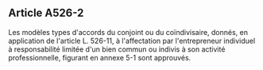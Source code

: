 Article A526-2
----
Les modèles types d'accords du conjoint ou du coïndivisaire, donnés, en
application de l'article L. 526-11, à l'affectation par l'entrepreneur
individuel à responsabilité limitée d'un bien commun ou indivis à son activité
professionnelle, figurant en annexe 5-1 sont approuvés.
